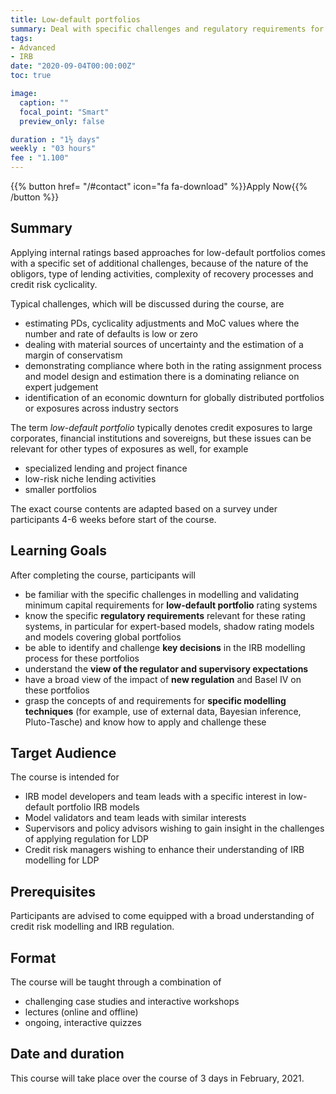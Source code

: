 ```yaml
---
title: Low-default portfolios
summary: Deal with specific challenges and regulatory requirements for low-default portfolios under IRB.
tags:
- Advanced
- IRB
date: "2020-09-04T00:00:00Z"
toc: true

image:
  caption: ""
  focal_point: "Smart"
  preview_only: false

duration : "1½ days"
weekly : "03 hours"
fee : "1.100"
---
```


{{% button href= "/#contact" icon="fa fa-download" %}}Apply Now{{% /button %}}

## Summary

Applying internal ratings based approaches for low-default portfolios comes with a specific set of additional challenges, because of the nature of the obligors, type of lending activities, complexity of recovery processes and credit risk cyclicality. 

Typical challenges, which will be discussed during the course, are

 * estimating PDs, cyclicality adjustments and MoC values where the number and rate of defaults is low or zero 
 * dealing with material sources of uncertainty and the estimation of a margin of conservatism
 * demonstrating compliance where both in the rating assignment process and model design and estimation there is a dominating reliance on expert judgement
 * identification of an economic downturn for globally distributed portfolios or exposures across industry sectors

The term *low-default portfolio* typically denotes credit exposures to large corporates, financial institutions and sovereigns, but these issues can be relevant for other types of exposures as well, for example

 * specialized lending and project finance
 * low-risk niche lending activities
 * smaller portfolios 

The exact course contents are adapted based on a survey under participants 4-6 weeks before start of the course.

## Learning Goals

After completing the course, participants will

  * be familiar with the specific challenges in modelling and validating minimum capital requirements for **low-default portfolio** rating systems
  * know the specific **regulatory requirements** relevant for these rating systems, in particular for expert-based models, shadow rating models and models covering global portfolios
  * be able to identify and challenge **key decisions** in the IRB modelling process for these portfolios
  * understand the **view of the regulator and supervisory expectations**
  * have a broad view of the impact of **new regulation** and Basel IV on these portfolios
  * grasp the concepts of and requirements for **specific modelling techniques** (for example, use of external data, Bayesian inference,  Pluto-Tasche) and know how to apply and challenge these 

## Target Audience

The course is intended for 

* IRB model developers and team leads with a specific interest in low-default portfolio IRB models
* Model validators and team leads with similar interests
* Supervisors and policy advisors wishing to gain insight in the challenges of applying regulation for LDP
* Credit risk managers wishing to enhance their understanding of IRB modelling for LDP

## Prerequisites

Participants are advised to come equipped with a broad understanding of credit risk modelling and IRB regulation.

## Format

The course will be taught through a combination of 

 * challenging case studies and interactive workshops
 * lectures (online and offline)
 * ongoing, interactive quizzes
 
## Date and duration

This course will take place over the course of 3 days in February, 2021.


